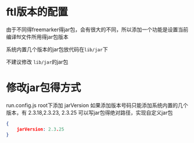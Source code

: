 # ftl版本的配置

由于不同得freemarker得jar包，会有很大的不同，所以添加一个功能是设置当前编译ftl文件所用得jar包版本

系统内置几个版本的jar包放代码在`lib/jar`下

不建议修改 `lib/jar`的jar包

# 修改jar包得方式
run.config.js  root下添加 jarVersion
如果添加版本号码只能添加系统内置的几个版本，有  2.3.18,2.3.23, 2.3.25
可以写jar包得绝对路径，实现自定义jar包
``` json
{
    jarVersion: 2.3.25
}
```
